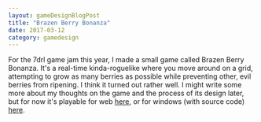 ```yaml
---
layout: gameDesignBlogPost
title: "Brazen Berry Bonanza"
date: 2017-03-12
category: gamedesign
---
```

For the 7drl game jam this year, I made a small game called Brazen Berry Bonanza. It's a real-time kinda-roguelike where you move around on a grid, attempting to grow as many berries as possible while preventing other, evil berries from ripening. I think it turned out rather well. I might write some more about my thoughts on the game and the process of its design later, but for now it's playable for web [here](https://ethanhoeppner.github.io/gameFiles/BrazenBerryBonanza), or for windows (with source code) [here](https://ethanhoeppner.github.io/gameFiles/BrazenBerryBonanza/BrazenBerryBonanza.zip).
